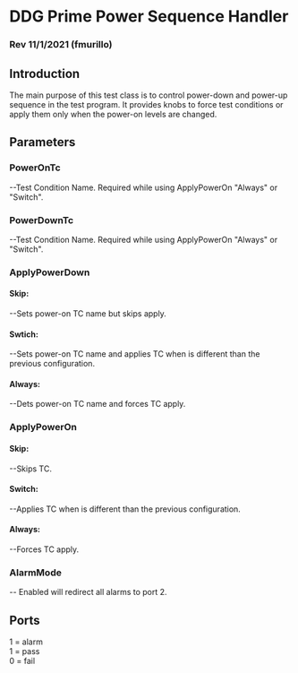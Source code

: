 ﻿# DDG Prime Power Sequence Handler
### Rev 11/1/2021 (fmurillo)

## Introduction
The main purpose of this test class is to control power-down and power-up sequence in the test program. It provides knobs to force test conditions or apply them only when the power-on levels are changed.

## Parameters
### PowerOnTc
--Test Condition Name. Required while using ApplyPowerOn "Always" or "Switch".
### PowerDownTc
--Test Condition Name. Required while using ApplyPowerOn "Always" or "Switch".
### ApplyPowerDown
#### Skip:
--Sets power-on TC name but skips apply.
#### Swtich:
--Sets power-on TC name and applies TC when is different than the previous configuration.
#### Always:
--Dets power-on TC name and forces TC apply.
### ApplyPowerOn
#### Skip:
--Skips TC.
#### Switch:
--Applies TC when is different than the previous configuration.
#### Always:
--Forces TC apply.
### AlarmMode
-- Enabled will redirect all alarms to port 2.
## Ports
1 = alarm<br>
1 = pass<br>
0 = fail
